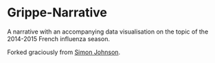 Grippe-Narrative
===============

A narrative with an accompanying data visualisation on the topic of the 2014-2015 French influenza season.

Forked graciously from [Simon Johnson](https://github.com/SimonbJohnson/Ebola-Narrative/).
